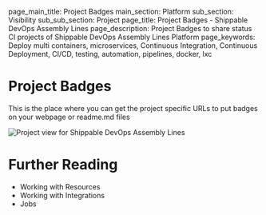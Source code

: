 page_main_title: Project Badges
main_section: Platform
sub_section: Visibility
sub_sub_section: Project
page_title: Project Badges - Shippable DevOps Assembly Lines
page_description: Project Badges to share status CI projects of Shippable DevOps Assembly Lines Platform
page_keywords: Deploy multi containers, microservices, Continuous Integration, Continuous Deployment, CI/CD, testing, automation, pipelines, docker, lxc

# Project Badges
This is the place where you can get the project specific URLs to put badges on your webpage or readme.md files

<img src="/images/platform/visibility/project-badges.jpg" alt="Project view for Shippable DevOps Assembly Lines" style="vertical-align: middle;display: block;margin-left: auto;margin-right: auto;"/>

# Further Reading
* Working with Resources
* Working with Integrations
* Jobs